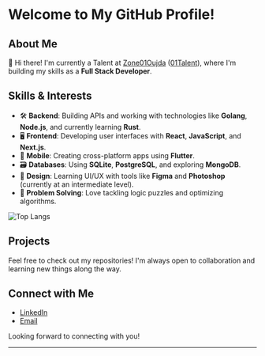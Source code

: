 # Welcome to My GitHub Profile! 

## About Me

👋 Hi there! I'm currently a Talent at [Zone01Oujda](https://zone01oujda.ma/)  ([01Talent](https://01talent.com/)),  where I'm building my skills as a **Full Stack Developer**.

## Skills & Interests

- 🛠️ **Backend**: Building APIs and working with technologies like **Golang**, **Node.js**, and currently learning **Rust**.
- 🖥️ **Frontend**: Developing user interfaces with **React**, **JavaScript**, and **Next.js**.
- 📱 **Mobile**: Creating cross-platform apps using **Flutter**.
- 🗃️ **Databases**: Using **SQLite**, **PostgreSQL**, and exploring **MongoDB**.
- 🎨 **Design**: Learning UI/UX with tools like **Figma** and **Photoshop** (currently at an intermediate level).
- 🧩 **Problem Solving**: Love tackling logic puzzles and optimizing algorithms.

![Top Langs](https://github-readme-stats.vercel.app/api/top-langs/?username=e-aub&langs_count=10&layout=donut)

## Projects

Feel free to check out my repositories! I'm always open to collaboration and learning new things along the way.

## Connect with Me

- [LinkedIn](https://www.linkedin.com/in/eaub/) 
- [Email](eaub@proton.me)

Looking forward to connecting with you!

---
